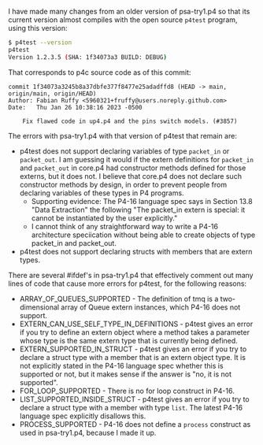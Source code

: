I have made many changes from an older version of psa-try1.p4 so that
its current version almost compiles with the open source `p4test`
program, using this version:

```bash
$ p4test --version
p4test
Version 1.2.3.5 (SHA: 1f34073a3 BUILD: DEBUG)
```

That corresponds to p4c source code as of this commit:

```
commit 1f34073a3245b8a37dbfe377f8477e25adadffd8 (HEAD -> main, origin/main, origin/HEAD)
Author: Fabian Ruffy <5960321+fruffy@users.noreply.github.com>
Date:   Thu Jan 26 10:38:16 2023 -0500

    Fix flawed code in up4.p4 and the pins switch models. (#3857)
```

The errors with psa-try1.p4 with that version of p4test that remain are:

+ p4test does not support declaring variables of type `packet_in` or
  `packet_out`.  I am guessing it would if the extern definitions for
  `packet_in` and `packet_out` in core.p4 had constructor methods
  defined for those externs, but it does not.  I believe that core.p4
  does not declare such constructor methods by design, in order to
  prevent people from declaring variables of these types in P4
  programs.
  + Supporting evidence: The P4-16 language spec says in Section 13.8
    "Data Extraction" the following "The packet_in extern is special:
    it cannot be instantiated by the user explicitly."
  + I cannot think of any straightforward way to write a P4-16
    architecture speciication without being able to create objects of
    type packet_in and packet_out.
+ p4test does not support declaring structs with members that are
  extern types.

There are several #ifdef's in psa-try1.p4 that effectively comment out
many lines of code that cause more errors for p4test, for the
following reasons:

+ ARRAY_OF_QUEUES_SUPPORTED - The definition of tmq is a
  two-dimensional array of Queue extern instances, which P4-16 does
  not support.
+ EXTERN_CAN_USE_SELF_TYPE_IN_DEFINITIONS - p4test gives an error if
  you try to define an extern object where a method takes a parameter
  whose type is the same extern type that is currently being defined.
+ EXTERN_SUPPORTED_IN_STRUCT - p4test gives an error if you try to
  declare a struct type with a member that is an extern object type.
  It is not explicitly stated in the P4-16 language spec whether this
  is supported or not, but it makes sense if the answer is "no, it is
  not supported".
+ FOR_LOOP_SUPPORTED - There is no for loop construct in P4-16.
+ LIST_SUPPORTED_INSIDE_STRUCT - p4test gives an error if you try to
  declare a struct type with a member with type `list`.  The latest
  P4-16 language spec explicitly disallows this.
+ PROCESS_SUPPORTED - P4-16 does not define a `process` construct as
  used in psa-try1.p4, because I made it up.
